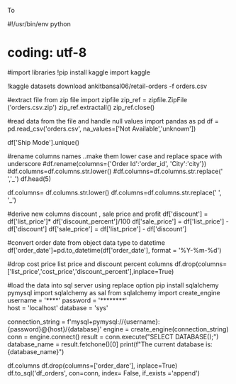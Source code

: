 To

#!/usr/bin/env python
# coding: utf-8

#import libraries 
!pip install kaggle 
import kaggle

!kaggle datasets download ankitbansal06/retail-orders -f orders.csv

#extract file from zip file
import zipfile 
zip_ref = zipfile.ZipFile ('orders.csv.zip')
zip_ref.extractall()
zip_ref.close()

#read data from the file and handle null values
import pandas as pd
df = pd.read_csv('orders.csv', na_values=['Not Available','unknown'])

df['Ship Mode'].unique()

#rename columns names ..make them lower case and replace space with underscore
#df.rename(columns={'Order Id':'order_id', 'City':'city'})
#df.columns=df.columns.str.lower()
#df.columns=df.columns.str.replace(' ','_')
df.head(5)

df.columns= df.columns.str.lower()
df.columns=df.columns.str.replace(' ', '_')

#derive new columns discount , sale price and profit
df['discount'] = df['list_price']* df['discount_percent']/100
df['sale_price'] = df['list_price'] - df['discount']
df['sale_price'] = df['list_price'] - df['discount']

#convert order date from object data type to datetime
df['order_date']=pd.to_datetime(df['order_date'], format = '%Y-%m-%d')

#drop cost price list price and discount percent columns
df.drop(columns=['list_price','cost_price','discount_percent'],inplace=True)


#load the data into sql server using replace option
pip install sqlalchemy pymysql
import sqlalchemy as sal
from sqlalchemy import create_engine
username = '****'
password = '********'  
host = 'localhost'
database = 'sys'

connection_string = f'mysql+pymysql://{username}:{password}@{host}/{database}'
engine = create_engine(connection_string)
conn = engine.connect()
result = conn.execute("SELECT DATABASE();")
database_name = result.fetchone()[0]
print(f"The current database is: {database_name}")


df.columns
df.drop(columns=['order_dare'], inplace=True)
df.to_sql('df_orders', con=conn, index= False, if_exists ='append')

